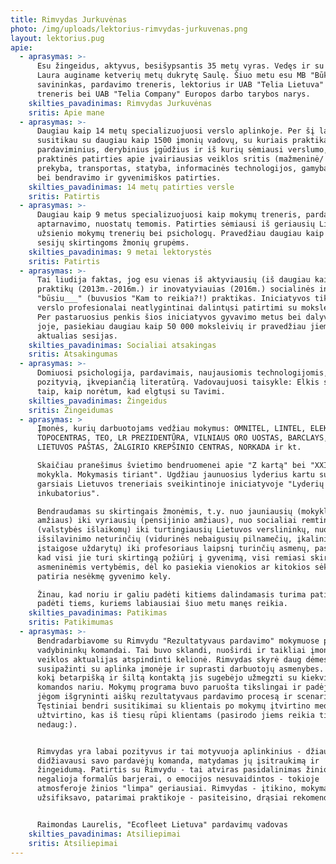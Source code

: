 ```yaml
---
title: Rimvydas Jurkuvėnas
photo: /img/uploads/lektorius-rimvydas-jurkuvenas.png
layout: lektorius.pug
apie:
  - aprasymas: >-
      Esu žingeidus, aktyvus, besišypsantis 35 metų vyras. Vedęs ir su žmona
      Laura auginame ketverių metų dukrytę Saulę. Šiuo metu esu MB "Būk Kitoks"
      savininkas, pardavimo treneris, lektorius ir UAB "Telia Lietuva" B2B
      treneris bei UAB "Telia Company" Europos darbo tarybos narys.
    skilties_pavadinimas: Rimvydas Jurkuvėnas
    sritis: Apie mane
  - aprasymas: >-
      Daugiau kaip 14 metų specializuojuosi verslo aplinkoje. Per šį laikotarpį
      susitikau su daugiau kaip 1500 įmonių vadovų, su kuriais praktikavausi
      pardaviminius, derybinius įgūdžius ir iš kurių sėmiausi verslumo,
      praktinės patirties apie įvairiausias veiklos sritis (mažmeninė/ didmeninė
      prekyba, transportas, statyba, informacinės technologijos, gamyba ir kt.)
      bei bendravimo ir gyvenimiškos patirties.
    skilties_pavadinimas: 14 metų patirties versle
    sritis: Patirtis
  - aprasymas: >-
      Daugiau kaip 9 metus specializuojuosi kaip mokymų treneris, pardavimų,
      aptarnavimo, nuostatų temomis. Patirties sėmiausi iš geriausių Lietuvos ir
      užsienio mokymų trenerių bei psichologų. Pravedžiau daugiau kaip 1000
      sesijų skirtingoms žmonių grupėms.
    skilties_pavadinimas: 9 metai lektorystės
    sritis: Patirtis
  - aprasymas: >-
      Tai liudija faktas, jog esu vienas iš aktyviausių (iš daugiau kaip 1200
      praktikų (2013m.-2016m.) ir inovatyviauias (2016m.) socialinės iniciatyvos
      "būsiu___" (buvusios "Kam to reikia?!) praktikas. Iniciatyvos tikslas, kad
      verslo profesionalai neatlygintinai dalintųsi patirtimi su moksleiviais.
      Per pastaruosius penkis šios iniciatyvos gyvavimo metus bei dalyvavimą
      joje, pasiekiau daugiau kaip 50 000 moksleivių ir pravedžiau jiems
      aktualias sesijas.
    skilties_pavadinimas: Socialiai atsakingas
    sritis: Atsakingumas
  - aprasymas: >-
      Domiuosi psichologija, pardavimais, naujausiomis technologijomis, skaitau
      pozityvią, įkvepiančią literatūrą. Vadovaujuosi taisykle: Elkis su kitais
      taip, kaip norėtum, kad elgtųsi su Tavimi.
    skilties_pavadinimas: Žingeidus
    sritis: Žingeidumas
  - aprasymas: >
      Įmonės, kurių darbuotojams vedžiau mokymus: OMNITEL, LINTEL, ELEKTROMARKT,
      TOPOCENTRAS, TEO, LR PREZIDENTŪRA, VILNIAUS ORO UOSTAS, BARCLAYS, TELIA,
      LIETUVOS PAŠTAS, ŽALGIRIO KREPŠINIO CENTRAS, NORKADA ir kt.

      Skaičiau pranešimus švietimo bendruomenei apie "Z kartą" bei "XXI a.
      mokykla. Mokymasis tiriant". Ugdžiau jaunuosius lyderius kartu su kitais
      garsiais Lietuvos treneriais sveikintinoje iniciatyvoje "Lyderių
      inkubatorius".

      Bendraudamas su skirtingais žmonėmis, t.y. nuo jauniausių (mokyklinio
      amžiaus) iki vyriausių (pensijinio amžiaus), nuo socialiai remtinų
      (valstybės išlaikomų) iki turtingiausių Lietuvos verslininkų, nuo
      išsilavinimo neturinčių (vidurinės nebaigusių pilnamečių, įkalinimo
      įstaigose uždarytų) iki profesoriaus laipsnį turinčių asmenų, pastebėjau,
      kad visi jie turi skirtingą požiūrį į gyvenimą, visi remiasi skirtingomis
      asmeninėmis vertybėmis, dėl ko pasiekia vienokios ar kitokios sėkmės ar
      patiria nesėkmę gyvenimo kely.

      Žinau, kad noriu ir galiu padėti kitiems dalindamasis turima patirtimi,
      padėti tiems, kuriems labiausiai šiuo metu manęs reikia.
    skilties_pavadinimas: Patikimas
    sritis: Patikimumas
  - aprasymas: >-
      Bendradarbiavome su Rimvydu "Rezultatyvaus pardavimo" mokymuose pardavimų
      vadybininkų komandai. Tai buvo sklandi, nuoširdi ir taikliai įmonės
      veiklos aktualijas atspindinti kelionė. Rimvydas skyrė daug dėmesio
      susipažinti su aplinka įmonėje ir suprasti darbuotojų asmenybes. Jaučiau,
      kokį betarpišką ir šiltą kontaktą jis sugebėjo užmegzti su kiekvienu
      komandos nariu. Mokymų programa buvo paruošta tikslingai ir padėjo bendrom
      jėgom išgryninti aiškų rezultatyvaus pardavimo procesą ir scenarijų.
      Tęstiniai bendri susitikimai su klientais po mokymų įtvirtino medžiagą ir
      užtvirtino, kas iš tiesų rūpi klientams (pasirodo jiems reikia tiek
      nedaug:).


      Rimvydas yra labai pozityvus ir tai motyvuoja aplinkinius - džiaugiausi ir
      didžiavausi savo pardavėjų komanda, matydamas jų įsitraukimą ir
      žingeidumą. Patirtis su Rimvydu - tai atviras pasidalinimas žiniomis, kur
      negalioja formalūs barjerai, o emocijos nesuvaidintos - tokioje
      atmosferoje žinios "limpa" geriausiai. Rimvydas - įtikino, mokymai -
      užsifiksavo, patarimai praktikoje - pasiteisino, drąsiai rekomenduoju :)


      Raimondas Laurelis, "Ecofleet Lietuva" pardavimų vadovas
    skilties_pavadinimas: Atsiliepimai
    sritis: Atsiliepimai
---
```


